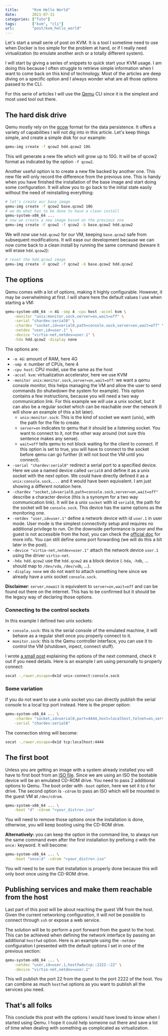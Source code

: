 ```yaml
---
title:      "Kvm Hello World"
date:       2021-07-31
categories: ["Tuto"]
tags:       ["kvm", "cli"]
url:        "post/kvm_hello_world"
---
```


Let's start a small serie of post on KVM. It is a tool I sometime need to use
when Docker is too simple for the problem at hand, or if I really need virtualization
(to emulate another arch or a totally different system).

I will start by giving a series of snippets to quick start your KVM usage. I am
doing this because I often struggle to retrieve simple information when I want
to come back on this kind of technology. Most of the articles are deep diving
on a specific option and I always wonder what are all those options passed to
the CLI.

For this serie of articles I will use the [Qemu][qemu_website] CLI since it is
the simplest and most used tool out there.

## The hard disk drive

Qemu mostly rely on the [qcow][qcow_wiki] format for the data persistence.
It offers a variety of capabilities I will not dig into in this article.
Let's keep things simple, and create a simple disk for our example:

```sh
qemu-img create -f qcow2 hdd.qcow2 10G
```

This will generate a new file which will grow up to 10G. It will be of qcow2 format
as indicated by the option `-f qcow2`.

Another useful option is to create a new file backed by another one. This new
file will only record the difference from the previous one. This is handy when
you have finished the installation of the base image and start doing some configuration.
It will allow you to go back to the initial state easily without the need of
reinstalling everything:

```sh
# let's create our base image
qemu-img create -f qcow2 base.qcow2 10G
# we do what has to be done to have a clean install
qemu-system-x86_64 ...
# now we create a new image based on the previous one
qemu-img create -F qcow2 -f qcow2 -b base.qcow2 hdd.qcow2
```

We will now use `hdd.qcow2` for our VM, keeping `base.qcow2` safe from subsequent
modifications. It will ease our development because we can now come back to
a clean install by running the same command (beware it will erase `hdd.qcow2`):

```sh
# reset the hdd.qcow2 image
qemu-img create -F qcow2 -f qcow2 -b base.qcow2 hdd.qcow2
```

## The options

Qemu comes with a lot of options, making it highly configurable. However, it
may be overwhelming at first. I will share here the default values I use when
starting a VM:

```sh
qemu-system-x86_64 -m 4G -smp 4 -cpu host -accel kvm \
	-monitor "unix:monitor.sock,server=on,wait=off" \
	-serial "chardev:serial0" \
	-chardev "socket,id=serial0,path=console.sock,server=on,wait=off" \
	-netdev "user,id=user.1" \
	-device "virtio-net,netdev=user.1" \
	-hda hdd.qcow2 -display none
```

The options are:

- `-m 4G`: amount of RAM, here 4G
- `-smp 4`: number of CPUs, here 4
- `-cpu host`: CPU model, use the same as the host
- `-accel kvm`: virtualization accelerator, here we use KVM
- `-monitor unix:monitor.sock,server=on,wait=off`: we want a qemu console monitor,
  this helps managing the VM and allow the user to send commands
  (to shutwdown the system for example).
  This option contains a few instructions, because you will need a two way communication link.
  For this example we will use a unix socket, but it can also be a regular socket
  which can be reachable over the network (I will show an example of this a bit later).
  - `unix:monitor.sock`: This is the kind of socket we want (unix),
    with the path for the file to create.
  - `server=on` indicates to qemu that it should be a listening socket. You want to connect to it, not the other way around (not sure this sentence makes any sense).
  - `wait=off` tells qemu to not block waiting for the client to connect. If this
    option is set to true, you will have to connect to the socket before qemu can
    go further (it will not boot the VM until you connect).
- `-serial "chardev:serial0"` redirect a serial port to a specified device.
  Here we use a named device called `serial0` and define it as a unix socket with
  the next option. We could have directly defined it as a `unix:console.sock,...`
  and it would have been equivalent. I am just showing a different notation here.
- `-chardev "socket,id=serial0,path=console.sock,server=on,wait=off"` describe
  a character device (this is a synonym for a two way communication link). It will
  be a unix `socket` with id `serial0`, the path for the socket will be `console.sock`. This device has the same options as the monitoring one.
- `-netdev "user,id=user.1"` define a network device with id `user.1` in user mode.
  User mode is the simplest connectivity setup and requires no additional privilege to run. On the downside performance is poor and the guest is not accessible
  from the host, you can check the [official doc][qemu_wiki] for more info.
  You can still define some port forwarding (we will do this a bit later in the post).
- `-device "virtio-net,netdev=user.1"` attach the network device `user.1` using
  the driver `virtio-net`.
- `-hda hdd.qcow2` use the `hdd.qcow2` as a block device
  (`-hda`, `-hdb`, ... should map to `/dev/vda`, `/dev/vdb`, ...).
- `-display none` we do not want to attach something here since we already have
  a unix socket `console.sock`.

__Disclaimer__: `server,nowait` is equivalent to `server=on,wait=off` and can be found
out there on the internet. This has to be confirmed but it should be the legacy
way of declaring those options.

### Connecting to the control sockets

In this example I defined two unix sockets:
- `console.sock`: this is the serial console of the emulated machine, it will
  behave as a regular shell once you properly connect to it.
- `monitor.sock`: this is the Qemu controller interface, you can use it to control
  the VM (shutdown, inpect, connect stuff).

I wrote [a small post][socat_post] explaining the options of the next command,
check it out if you need details. Here is an example I am using personally to
properly connect:

```sh
socat -,rawer,escape=0x1d unix-connect:console.sock
```

### Some variation

If you do not want to use a unix socket you can directly publish the serial
console to a local tcp port instead. Here is the proper option:

```sh
qemu-system-x86_64 ... \
	-chardev "socket,id=serial0,port=4444,host=localhost,telnet=on,server=on,wait=off" \
	-serial "chardev:serial0"
```

The connection string will become:

```sh
socat -,rawer,escape=0x1d tcp:localhost:4444
```


## The first boot

Unless you are getting an image with a system already installed you will have
to first boot from an [ISO file][iso_wiki]. Since we are using an ISO the
bootable device will be an emulated CD-ROM drive. You need to pass 2 additional
options to Qemu. The boot order with `-boot` option, here we set it to `d` for
drive. The second option is `-cdrom` to pass an ISO which will be mounted in
the guest VM at `/dev/cdrom`.

```sh
qemu-system-x86_64 ... \
	-boot "d" -cdrom "<your_distro>.iso"
```

You will need to remove those options once the installation is done, otherwise,
you will keep booting using the CD-ROM drive.

__Alternatively:__ you can keep the option in the command line, to always run the
same command even after the first installation by prefixing `d` with the `once:`
keyword. It will become:

```sh
qemu-system-x86_64 ... \
	-boot "once:d" -cdrom "<your_distro>.iso"
```

You will need to be sure that installation is properly done because this will
only boot once using the CD-ROM drive.

## Publishing services and make them reachable from the host

Last part of this post will be about reaching the guest VM from the host.
Given the current networking configuration, it will not be possible to connect
through `ssh` or expose a web service.

The solution will be to perform a port forward from the guest to the host.
This can be achieved when defining the network interface by passing an additional
`hostfwd` option. Here is an example using the `-netdev` configuration I
presented with the default options I set in one of the previous section:

```sh
qemu-system-x86_64 ... \
	-netdev "user,id=user.1,hostfwd=tcp::2222-:22" \
	-device "virtio-net,netdev=user.1"
```

This will publish the port 22 from the guest to the port 2222 of the host.
You can combine as much `hostfwd` options as you want to publish all the services
you need.

## That's all folks

This conclude this post with the options I would have loved to know when I started
using Qemu. I hope it could help someone out there and save a lot of time when
dealing with something as complicated as virtualization.


[qemu_website]: https://www.qemu.org/
[qcow_wiki]: https://en.wikipedia.org/wiki/Qcow
[iso_wiki]: https://en.wikipedia.org/wiki/Optical_disc_image
[qemu_wiki]: https://wiki.qemu.org/Documentation/Networking#User_Networking_.28SLIRP.29
[socat_post]: /post/socat_telnet
